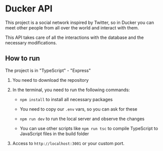 
# Ducker API

This project is a social network inspired by Twitter, so in Ducker you can meet other people from all over the world and interact with them.

This API takes care of all the interactions with the database and the necessary modifications.

## How to run
The project is in "TypeScript" - "Express"

1. You need to download the repository

2. In the terminal, you need to run the following commands:

    * `npm install` to install all necessary packages

    * You need to copy our `.env` vars, so you can ask for these

    * `npm run dev` to run the local server and observe the changes

    * You can use other scripts like `npm run tsc` to compile TypeScript to JavaScript files in the build folder

3. Access to `http://localhost:3001` or your custom port.
